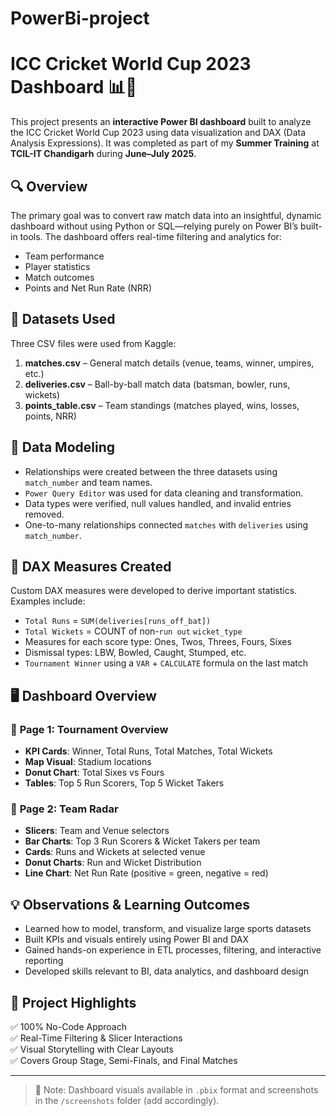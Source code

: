 # PowerBi-project
# ICC Cricket World Cup 2023 Dashboard 📊🏏

This project presents an **interactive Power BI dashboard** built to analyze the ICC Cricket World Cup 2023 using data visualization and DAX (Data Analysis Expressions). It was completed as part of my **Summer Training** at **TCIL-IT Chandigarh** during **June–July 2025**.

## 🔍 Overview

The primary goal was to convert raw match data into an insightful, dynamic dashboard without using Python or SQL—relying purely on Power BI’s built-in tools. The dashboard offers real-time filtering and analytics for:

- Team performance
- Player statistics
- Match outcomes
- Points and Net Run Rate (NRR)

## 📂 Datasets Used

Three CSV files were used from Kaggle:

1. **matches.csv** – General match details (venue, teams, winner, umpires, etc.)
2. **deliveries.csv** – Ball-by-ball match data (batsman, bowler, runs, wickets)
3. **points_table.csv** – Team standings (matches played, wins, losses, points, NRR)

## 🔧 Data Modeling

- Relationships were created between the three datasets using `match_number` and team names.
- `Power Query Editor` was used for data cleaning and transformation.
- Data types were verified, null values handled, and invalid entries removed.
- One-to-many relationships connected `matches` with `deliveries` using `match_number`.

## 🧮 DAX Measures Created

Custom DAX measures were developed to derive important statistics. Examples include:

- `Total Runs` = `SUM(deliveries[runs_off_bat])`
- `Total Wickets` = COUNT of non-`run out` `wicket_type`
- Measures for each score type: Ones, Twos, Threes, Fours, Sixes
- Dismissal types: LBW, Bowled, Caught, Stumped, etc.
- `Tournament Winner` using a `VAR` + `CALCULATE` formula on the last match

## 🖥️ Dashboard Overview

### 📄 **Page 1: Tournament Overview**
- **KPI Cards**: Winner, Total Runs, Total Matches, Total Wickets
- **Map Visual**: Stadium locations
- **Donut Chart**: Total Sixes vs Fours
- **Tables**: Top 5 Run Scorers, Top 5 Wicket Takers

### 📄 **Page 2: Team Radar**
- **Slicers**: Team and Venue selectors
- **Bar Charts**: Top 3 Run Scorers & Wicket Takers per team
- **Cards**: Runs and Wickets at selected venue
- **Donut Charts**: Run and Wicket Distribution
- **Line Chart**: Net Run Rate (positive = green, negative = red)

## 💡 Observations & Learning Outcomes

- Learned how to model, transform, and visualize large sports datasets
- Built KPIs and visuals entirely using Power BI and DAX
- Gained hands-on experience in ETL processes, filtering, and interactive reporting
- Developed skills relevant to BI, data analytics, and dashboard design

## 📌 Project Highlights

✅ 100% No-Code Approach  
✅ Real-Time Filtering & Slicer Interactions  
✅ Visual Storytelling with Clear Layouts  
✅ Covers Group Stage, Semi-Finals, and Final Matches  





---

> 🔗 Note: Dashboard visuals available in `.pbix` format and screenshots in the `/screenshots` folder (add accordingly).
